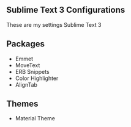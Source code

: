 ## Sublime Text 3 Configurations
These are my settings Sublime Text 3


## Packages
* Emmet
* MoveText
* ERB Snippets
* Color Highlighter
* AlignTab


## Themes
* Material Theme
